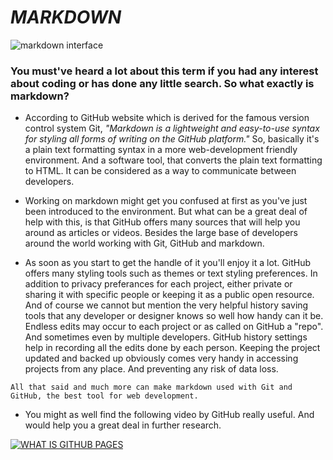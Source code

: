 # ***MARKDOWN***
![markdown interface](https://www.tecmint.com/wp-content/uploads/2016/07/ReText-Markdown-Editor-for-Linux.png)
### You must've heard a lot about this term if you had any interest about coding or has done any little search. So what exactly is markdown?
* According to GitHub website which is derived for the famous version control system Git, *"Markdown is a lightweight and easy-to-use syntax for styling all forms of writing on the GitHub platform."*
So, basically it's a plain text formatting syntax in a more web-development friendly environment. And a software tool, that converts the plain text formatting to HTML. It can be considered as a way to communicate between developers.

* Working on markdown might get you confused at first as you've just been introduced to the environment. But what can be a great deal of help with this, is that GitHub offers many sources that will help you around as articles or videos. Besides the large base of developers around the world working with Git, GitHub and markdown. 

* As soon as you start to get the handle of it you'll enjoy it a lot. GitHub offers many styling tools such as themes or text styling preferences. In addition to privacy preferances for each project, either private or sharing it with specific people or keeping it as a public open resource. And of course we cannot but mention the very helpful history saving tools that any developer or designer knows so well how handy can it be. Endless edits may occur to each project or as called on GitHub a "repo". And sometimes even by multiple developers. GitHub history settings help in recording all the edits done by each person.
Keeping the project updated and backed up obviously comes very handy in accessing projects from any place. And preventing any risk of data loss.

`All that said and much more can make markdown used with Git and GitHub, the best tool for web development.`

* You might as well find the following video by GitHub really useful. And would help you a great deal in further research. 

[![WHAT IS GITHUB PAGES](https://i.ytimg.com/vi/2MsN8gpT6jY/maxresdefault.jpg)](https://youtu.be/2MsN8gpT6jY)
